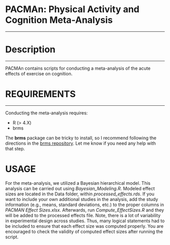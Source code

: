 # PACMAn: Physical Activity and Cognition Meta-Analysis
-------------------------------------------------------
# Description
-------------
PACMAn contains scripts for conducting a meta-analysis of the acute effects of exercise on cognition. 

# REQUIREMENTS
--------------
Conducting the meta-analysis requires:
* R (> 4.X)
* brms 

The **brms** package can be tricky to install, so I recommend following the directions in the [brms repository](https://github.com/paul-buerkner/brms#faq).
Let me know if you need any help with that step.

# USAGE
For the meta-analysis, we utilized a Bayesian hierarchical model. This analysis can be carried out using *Bayesian_Modeling.R*. Modeled effect sizes are located in the Data folder,
within *processed_effects.rds*. If you want to include your own additional studies in the analysis, add the study information (e.g., means, standard deviations, etc.) to
the proper columns in *PACMAN Effect Sizes.xlsx*. Afterwards, run *Compute_EffectSizes.R* and they will be added to the processed effects file. Note, there is a lot of variability 
in experimental design across studies. Thus, many logical statements had to be included to ensure that each effect size was computed properly. You are encouraged to check the validity
of computed effect sizes after running the script.
